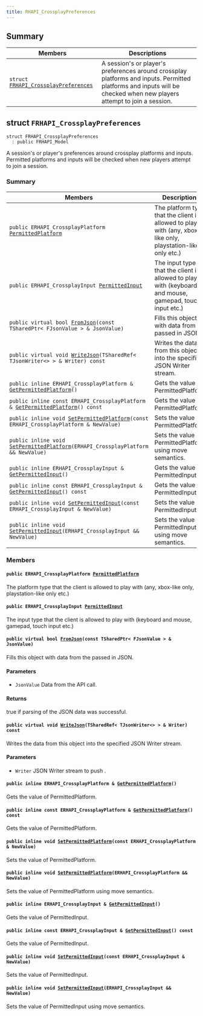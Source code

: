 ```yaml
---
title: RHAPI_CrossplayPreferences
---
```


## Summary

 Members                        | Descriptions                                
--------------------------------|---------------------------------------------
`struct `[`FRHAPI_CrossplayPreferences`](#structFRHAPI__CrossplayPreferences) | A session&#39;s or player&#39;s preferences around crossplay platforms and inputs. Permitted platforms and inputs will be checked when new players attempt to join a session.

## struct `FRHAPI_CrossplayPreferences` <a id="structFRHAPI__CrossplayPreferences"></a>

```
struct FRHAPI_CrossplayPreferences
  : public FRHAPI_Model
```

A session&#39;s or player&#39;s preferences around crossplay platforms and inputs. Permitted platforms and inputs will be checked when new players attempt to join a session.

### Summary

 Members                        | Descriptions                                
--------------------------------|---------------------------------------------
`public ERHAPI_CrossplayPlatform `[`PermittedPlatform`](#structFRHAPI__CrossplayPreferences_1a647bcd2529106e841d692fb555865051) | The platform type that the client is allowed to play with (any, xbox-like only, playstation-like only etc.)
`public ERHAPI_CrossplayInput `[`PermittedInput`](#structFRHAPI__CrossplayPreferences_1a5813a58f2450a66cef55eae278165b25) | The input type that the client is allowed to play with (keyboard and mouse, gamepad, touch input etc.)
`public virtual bool `[`FromJson`](#structFRHAPI__CrossplayPreferences_1a4bd84c758c05a4c6d20c91c9589a4809)`(const TSharedPtr< FJsonValue > & JsonValue)` | Fills this object with data from the passed in JSON.
`public virtual void `[`WriteJson`](#structFRHAPI__CrossplayPreferences_1a85ca595c599c9b10e24337047d218c40)`(TSharedRef< TJsonWriter<> > & Writer) const` | Writes the data from this object into the specified JSON Writer stream.
`public inline ERHAPI_CrossplayPlatform & `[`GetPermittedPlatform`](#structFRHAPI__CrossplayPreferences_1a36e8ca848761156cee11ce66fb30247b)`()` | Gets the value of PermittedPlatform.
`public inline const ERHAPI_CrossplayPlatform & `[`GetPermittedPlatform`](#structFRHAPI__CrossplayPreferences_1ab3fbcb7d1cddb9be0ecd991c43a49266)`() const` | Gets the value of PermittedPlatform.
`public inline void `[`SetPermittedPlatform`](#structFRHAPI__CrossplayPreferences_1ab64e2c751110fa6a1df0ced701add27c)`(const ERHAPI_CrossplayPlatform & NewValue)` | Sets the value of PermittedPlatform.
`public inline void `[`SetPermittedPlatform`](#structFRHAPI__CrossplayPreferences_1ac69e1e71d8f07300b317a525f74f68d4)`(ERHAPI_CrossplayPlatform && NewValue)` | Sets the value of PermittedPlatform using move semantics.
`public inline ERHAPI_CrossplayInput & `[`GetPermittedInput`](#structFRHAPI__CrossplayPreferences_1acdfad0bea103859c5f89d675b4f55d36)`()` | Gets the value of PermittedInput.
`public inline const ERHAPI_CrossplayInput & `[`GetPermittedInput`](#structFRHAPI__CrossplayPreferences_1a106f599561793ca041163bdccb44d6f7)`() const` | Gets the value of PermittedInput.
`public inline void `[`SetPermittedInput`](#structFRHAPI__CrossplayPreferences_1ac5d33878d5c008d84cebb2d1e187c33f)`(const ERHAPI_CrossplayInput & NewValue)` | Sets the value of PermittedInput.
`public inline void `[`SetPermittedInput`](#structFRHAPI__CrossplayPreferences_1a111ddddb6c1bf63f29639aff74c5103e)`(ERHAPI_CrossplayInput && NewValue)` | Sets the value of PermittedInput using move semantics.

### Members

#### `public ERHAPI_CrossplayPlatform `[`PermittedPlatform`](#structFRHAPI__CrossplayPreferences_1a647bcd2529106e841d692fb555865051) <a id="structFRHAPI__CrossplayPreferences_1a647bcd2529106e841d692fb555865051"></a>

The platform type that the client is allowed to play with (any, xbox-like only, playstation-like only etc.)

#### `public ERHAPI_CrossplayInput `[`PermittedInput`](#structFRHAPI__CrossplayPreferences_1a5813a58f2450a66cef55eae278165b25) <a id="structFRHAPI__CrossplayPreferences_1a5813a58f2450a66cef55eae278165b25"></a>

The input type that the client is allowed to play with (keyboard and mouse, gamepad, touch input etc.)

#### `public virtual bool `[`FromJson`](#structFRHAPI__CrossplayPreferences_1a4bd84c758c05a4c6d20c91c9589a4809)`(const TSharedPtr< FJsonValue > & JsonValue)` <a id="structFRHAPI__CrossplayPreferences_1a4bd84c758c05a4c6d20c91c9589a4809"></a>

Fills this object with data from the passed in JSON.

#### Parameters
* `JsonValue` Data from the API call.

#### Returns
true if parsing of the JSON data was successful.

#### `public virtual void `[`WriteJson`](#structFRHAPI__CrossplayPreferences_1a85ca595c599c9b10e24337047d218c40)`(TSharedRef< TJsonWriter<> > & Writer) const` <a id="structFRHAPI__CrossplayPreferences_1a85ca595c599c9b10e24337047d218c40"></a>

Writes the data from this object into the specified JSON Writer stream.

#### Parameters
* `Writer` JSON Writer stream to push .

#### `public inline ERHAPI_CrossplayPlatform & `[`GetPermittedPlatform`](#structFRHAPI__CrossplayPreferences_1a36e8ca848761156cee11ce66fb30247b)`()` <a id="structFRHAPI__CrossplayPreferences_1a36e8ca848761156cee11ce66fb30247b"></a>

Gets the value of PermittedPlatform.

#### `public inline const ERHAPI_CrossplayPlatform & `[`GetPermittedPlatform`](#structFRHAPI__CrossplayPreferences_1ab3fbcb7d1cddb9be0ecd991c43a49266)`() const` <a id="structFRHAPI__CrossplayPreferences_1ab3fbcb7d1cddb9be0ecd991c43a49266"></a>

Gets the value of PermittedPlatform.

#### `public inline void `[`SetPermittedPlatform`](#structFRHAPI__CrossplayPreferences_1ab64e2c751110fa6a1df0ced701add27c)`(const ERHAPI_CrossplayPlatform & NewValue)` <a id="structFRHAPI__CrossplayPreferences_1ab64e2c751110fa6a1df0ced701add27c"></a>

Sets the value of PermittedPlatform.

#### `public inline void `[`SetPermittedPlatform`](#structFRHAPI__CrossplayPreferences_1ac69e1e71d8f07300b317a525f74f68d4)`(ERHAPI_CrossplayPlatform && NewValue)` <a id="structFRHAPI__CrossplayPreferences_1ac69e1e71d8f07300b317a525f74f68d4"></a>

Sets the value of PermittedPlatform using move semantics.

#### `public inline ERHAPI_CrossplayInput & `[`GetPermittedInput`](#structFRHAPI__CrossplayPreferences_1acdfad0bea103859c5f89d675b4f55d36)`()` <a id="structFRHAPI__CrossplayPreferences_1acdfad0bea103859c5f89d675b4f55d36"></a>

Gets the value of PermittedInput.

#### `public inline const ERHAPI_CrossplayInput & `[`GetPermittedInput`](#structFRHAPI__CrossplayPreferences_1a106f599561793ca041163bdccb44d6f7)`() const` <a id="structFRHAPI__CrossplayPreferences_1a106f599561793ca041163bdccb44d6f7"></a>

Gets the value of PermittedInput.

#### `public inline void `[`SetPermittedInput`](#structFRHAPI__CrossplayPreferences_1ac5d33878d5c008d84cebb2d1e187c33f)`(const ERHAPI_CrossplayInput & NewValue)` <a id="structFRHAPI__CrossplayPreferences_1ac5d33878d5c008d84cebb2d1e187c33f"></a>

Sets the value of PermittedInput.

#### `public inline void `[`SetPermittedInput`](#structFRHAPI__CrossplayPreferences_1a111ddddb6c1bf63f29639aff74c5103e)`(ERHAPI_CrossplayInput && NewValue)` <a id="structFRHAPI__CrossplayPreferences_1a111ddddb6c1bf63f29639aff74c5103e"></a>

Sets the value of PermittedInput using move semantics.

